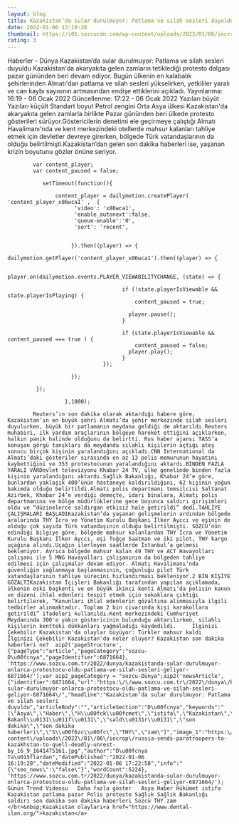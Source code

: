 ```yaml
--- 
layout: blog
title: Kazakistan’da sular durulmuyor: Patlama ve silah sesleri duyuldu
date: 2022-01-06 13:19:28
thumbnail: https://i01.sozcucdn.com/wp-content/uploads/2022/01/06/iecrop/russia-sends-paratroopers-to-kazakhstan-to-quell-deadly-unrest-by_16_9_1641475161-670x371.jpg
rating: 3
---
```

   Haberler - Dünya Kazakistan’da sular durulmuyor: Patlama ve silah sesleri duyuldu Kazakistan'da akaryakıta gelen zamların tetiklediği protesto dalgası pazar gününden beri devam ediyor. Bugün ülkenin en kalabalık şehirlerinden Almatı'dan patlama ve silah sesleri yükselirken, yetkililer yaralı ve can kaybı sayısının artmasından endişe ettiklerini açıkladı.         Yayınlanma: 16:19 - 06 Ocak 2022  Güncellenme: 17:22 - 06 Ocak 2022                 Yazıları büyüt Yazıları küçült Standart boyut         Petrol zengini Orta Asya ülkesi Kazakistan'da akaryakıta gelen zamlarla birlikte Pazar gününden beri ülkede protesto gösterileri sürüyor.Göstericilerin denetimi ele geçirmeye çalıştığı Almatı Havalimanı'nda ve kent merkezindeki otellerde mahsur kalanları tahliye etmek için devletler devreye girerken, bölgede Türk vatandaşlarının da olduğu belirtilmişti.Kazakistan’dan gelen son dakika haberleri ise, yaşanan krizin boyutunu gözler önüne seriyor.  
            
            var content_player;
            var content_paused = false;
         
               setTimeout(function(){
                  
                   content_player = dailymotion.createPlayer( 'content_player_x86wca1' ,  {
                         'video': 'x86wca1',
                         'enable_autonext':false,
                         'queue-enable':'0',
                         'sort': 'recent',
                         
                          
                        }).then((player) => {
                          dailymotion.getPlayer('content_player_x86wca1').then((player) => {
                          
                                  player.on(dailymotion.events.PLAYER_VIEWABILITYCHANGE, (state) => {
                                   
                                        if (!state.playerIsViewable && state.playerIsPlaying) {
                                            content_paused = true;
                                            
                                          player.pause();
                                        }
                                    
                                        if (state.playerIsViewable && content_paused === true ) {
                                            content_paused = false;
                                          player.play();
                                        }
                                  });
                          
                        });
                           
             });
                   
                      },1000);
            
            Reuters’ın son dakika olarak aktardığı habere göre, Kazakistan’ın en büyük şehri Almatı’da şehir merkezinde silah sesleri duyulurken, büyük bir patlamanın meydana geldiği de aktarıldı.Reuters muhabiri, ilk yardım araçlarının bölgeye hareket ettiğini açıklarken, halkın panik halinde olduğunu da belirtti. Rus haber ajansı TASS’a konuşan görgü tanıkları da meydanda silahlı kişilerin açtığı ateş sonucu birçok kişinin yaralandığını açıkladı.CNN International da Almatı’daki gösteriler sırasında en az 13 polis memurunun hayatını kaybettiğini ve 353 protestocunun yaralandığını aktardı.BİNDEN FAZLA YARALI VARDevlet televizyonu Khabar 24 TV, ülke genelinde binden fazla kişinin yaralandığını aktardı.Sağlık Bakanlığı, Khabar 24’e göre, bunlardan yaklaşık 400’ünün hastaneye kaldırıldığını, 62 kişinin yoğun bakımda olduğu belirtildi.Almatı polis departmanı temsilcisi Saltanat Azirbek, Khabar 24’e verdiği demeçte, idari binalara, Almatı polis departmanına ve bölge müdürlüklerine gece boyunca saldırı girişimleri oldu ve “düzinelerce saldırgan etkisiz hale getirildi” dedi.TAHLİYE ÇALIŞMALARI BAŞLADIKazakistan’da yaşanan gelişmelerin ardından bölgede aralarında THY İcra ve Yönetim Kurulu Başkanı İlker Ayccı ve eşinin de olduğu çok sayıda Türk vatandaşının olduğu belirtilmişti. SÖZCÜ’nün edindiği bilgiye göre, bölgede mahsur kalanlardan THY İcra ve Yönetim Kurulu Başkanı İlker Ayccı, eşi Tuğçe Saatman ve iki pilot, THY kargo uçağına alındı.Uçağın ilerleyen saatlerde İstanbul’a gelmesi bekleniyor. Ayrıca bölgede mahsur kalan 49 THY ve ACT Havayolları çalışanı ile 5 MNG Havayolları çalışanının da bölgeden tahliye edilmesi için çalışmalar devam ediyor. Almatı Havalimanı’nda güvenliğin sağlanmaya başlanmasının, çoğunluğu pilot Türk vatandaşlarının tahliye sürecini hızlandırması bekleniyor.2 BİN KİŞİYE GÖZALTIKazakistan İçişleri Bakanlığı tarafından yapılan açıklamada, ülkenin eski başkenti ve en büyük ikinci kenti Almatı’da polisin kanun ve düzeni ihlal edenleri tespit etmek için sokaklara çıktığı belirtilerek, “Kanunları ihlal edenlerin gözaltına alınmasıyla ilgili tedbirler alınmaktadır. Toplam 2 bin civarında kişi karakollara getirildi” ifadeleri kullanıldı.Kent merkezindeki Cumhuriyet Meydanında 300'e yakın göstericinin bulunduğu aktarılırken, silahlı kişilerin kentteki dükkanları yağmaladığı kaydedildi.     İlginizi Çekebilir Kazakistan'da olaylar büyüyor: Türkler mahsur kaldı      İlginizi Çekebilir Kazakistan'da neler oluyor? Kazakistan son dakika haberleri ne?  aip2('pageStructure', {"pageType":"article","pageCategory":"sozcu-D\u00fcnya","pageIdentifier":6871664}, 'https://www.sozcu.com.tr/2022/dunya/kazakistanda-sular-durulmuyor-onlarca-protestocu-oldu-patlama-ve-silah-sesleri-geliyor-6871664/');var aip2_pageCategory = "sozcu-Dünya";aip2('newsArticle', {"identifier":6871664,"url":"https:\/\/www.sozcu.com.tr\/2022\/dunya\/kazakistanda-sular-durulmuyor-onlarca-protestocu-oldu-patlama-ve-silah-sesleri-geliyor-6871664\/","headline":"Kazakistan’da sular durulmuyor: Patlama ve silah sesleri duyuldu","articleBody":"","articleSection":"D\u00fcnya","keywords":"[\"Asya\",\"Haber\",\"H\\u00fck\\u00fcmet\",\"istifa\",\"Kazakistan\",\"patlama\",\"pazar\",\"Polis\",\"protesto\",\"Sa\\u011fl\\u0131k\",\"Sa\\u011fl\\u0131k Bakanl\\u0131\\u011f\\u0131\",\"sald\\u0131r\\u0131\",\"son dakika\",\"son dakika haberleri\",\"S\\u00f6zc\\u00fc\",\"THY\",\"zam\"]","image_1":"https:\/\/i01.sozcucdn.com\/wp-content\/uploads\/2022\/01\/06\/iecrop\/russia-sends-paratroopers-to-kazakhstan-to-quell-deadly-unrest-by_16_9_1641475161.jpg","author":"D\u00fcnya Ta\u015flardan","datePublished":"2022-01-06 16:19:28","dateModified":"2022-01-06 17:22:58","info":"{\"seo_news\":\"false\"}","wordCount":5224}, 'https://www.sozcu.com.tr/2022/dunya/kazakistanda-sular-durulmuyor-onlarca-protestocu-oldu-patlama-ve-silah-sesleri-geliyor-6871664/');  Günün Trend Videosu   Daha fazla göster   Asya Haber Hükümet istifa Kazakistan patlama pazar Polis protesto Sağlık Sağlık Bakanlığı saldırı son dakika son dakika haberleri Sözcü THY zam   </br>&nbsp;Kazakistan olayları<a href="https://www.dental-ilan.org/">kazakistan</a>
